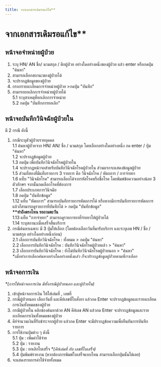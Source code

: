 ```yaml
---
title: จากเอกสารเดิมรอแก้ไข**
---
```

# จากเอกสารเดิมรอแก้ไข**

## หน้าจอจำหน่ายผู้ป่วย
1. ระบุ HN/ AN ชื่อ/ นามสกุล / ตึกผู้ป่วย อย่างใดอย่างหนึ่งของผู้ป่วย แล้ว enter หรือกดปุ่ม "ค้นหา" 
2. สามารถเลือกสถานะของผู้ป่วยได้ 
3. จะปรากฏข้อมูลของผู้ป่วย
4. กรอกรายละเอียดการจำหน่ายผู้ป่วย >กดปุ่ม "บันทึก"
5. สามารถยกเลิกการจำหน่ายผู้ป่วยได้  
  5.1 ระบุสาเหตุที่ยกเลิกการจำหน่าย  
  5.2 กดปุ่ม "บันทึกการยกเลิก"  
## หน้าจอบันทึกวินิจฉัยผู้ป่วยใน
มี 2 กรณี ดังนี้
1. กรณีระบุตัวผู้ป่วยรายบุคคล  
  1.1 ค้นหาผู้ป่วยจาก HN/ AN/ ชื่อ / นามสกุล โดยเลือกอย่างใดอย่างหนึ่ง กด enter /      ปุ่ม "ค้นหา"  
  1.2 จะปรากฏข้อมูลผู้ป่วย  
  1.3 กดปุ่ม       เพื่อบันทึกวินิจฉัยโรคผู้ป่วยใน  
  1.4 จะปรากฏหน้าจอสำหรับบันทึกวินิจฉัยโรคผู้ป่วยใน ส่วนแรกจะแสดงข้อมูลผู้ป่วย  
  1.5 ส่วนที่สองที่มีแท็บรายการ 3 รายการ คือ วินิจฉัยโรค / หัตถการ / การจ่ายยา  
  1.6 แท็บ "วินิจฉัยโรค" สามารถเลือกได้จากรหัสโรคหรือชื่อโรค โดยพิมพ์ข้อความอย่างน้อย 3 ตัวอักษร จากนั้นกดเลือกโรคที่ต้องการ  
  1.7 เลือกประเภทการวินิจฉัย  
  1.8 กดปุ่ม "บันทึกข้อมูล"  
  1.12 แท็บ "หัตถการ" สามารถบันทึกรายการหัตถการได้ หรือหากมีการบันทึกรายการหัตถการแล้วก็สามารถดูรายการที่บันทึกได้ > กดปุ่ม "บันทึกข้อมูล"  
  __**ทำถึงตรงไหน รอถามตะวัน__  
  1.13 แท็บ "การจ่ายยา" สามารถดูรายการยาที่จ่ายยาให้ผู้ป่วยได้  
  1.14 ระบุสถานะเมื่อเสร็จสิ้นบริการ  
2. กรณีค้นหาเฉพาะ มี 3 ปุ่มให้เลือก (โดยต้องเลือกวันที่มารับบริการ และระบุเลข HN / ชื่อ / นามสกุล อย่างใดอย่างหนึ่งก่อน)  
  2.1 เลือกการบันทึกวินิจฉัยโรค : ทั้งหมด > กดปุ่ม "ค้นหา"  
  2.2 เลือกการบันทึกวินิจฉัยโรค : บันทึกวินิจฉัยโรคผู้ป่วยแล้ว > "ค้นหา"  
  2.3 เลือกการบันทึกวินิจฉัยโรค : ยังไม่บันทึกวินิจฉัยโรคผู้ป่วยนอก > "ค้นหา"  
_*เมื่อทำการเลือกค้นหาอย่างใดอย่างหนึ่งแล้ว ก็จะปรากฎข้อมูลผู้ป่วยตามที่เราเลือก_
## หน้าจอการเงิน 
_*(การใช้หน้าจอการเงิน มีทั้งกรณีผู้ป่วยนอก และผู้ป่วยใน)_
1. เข้าสู่หน้าจอการเงิน ให้ใส่เล่มที่ , เลขที่ 
2. กรณีผู้ป่วยนอก เลือกวันที่ และคีย์เลขที่ใบสั่งยา แล้วกด Enter จะปรากฏข้อมูลและรายละเอียดการเงินทั้งหมดของผู้ป่วย
3. กรณีผู้ป่วยใน คลิกช่องค้นหาด้วย AN คีย์เลข AN  แล้วกด Enter จะปรากฏข้อมูลและรายละเอียดการเงินทั้งหมดของผู้ป่วย
4. คีย์จำนวนเงินที่รับชำระจากผู้ป่วย แล้วกด Enter จะมีปรากฏข้อความเพื่อยืนยันการบันทึก
รายการ
5. การใช้งานปุ่มต่าง ๆ ดังนี้  
  5.1 ปุ่ม : เพิ่มค่าใช้จ่าย  
  5.2 ปุ่ม : รายงาน  
  5.3 ปุ่ม : ยกเลิกใบเสร็จ  _*(คีย์เล่มที่ กับ เลขที่ใบเสร็จ)_  
  5.4 ปุ่มพิมพ์รายงาน (หากต้องการพิมพ์ใบเสร็จแบบไหน สามารถเลือกปุ่มนั้นได้เลย)  
6. จะแสดงรายการค่าใช้จ่ายทั้งหมด

